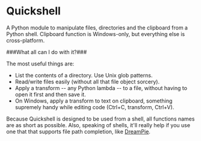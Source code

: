 Quickshell
==========

A Python module to manipulate files, directories and the clipboard from a Python shell. Clipboard function is Windows-only, but everything else is cross-platform.

###What all can I do with it?###

The most useful things are:

* List the contents of a directory. Use Unix glob patterns.
* Read/write files easily (without all that file object sorcery).
* Apply a transform -- any Python lambda -- to a file, without having to open it first and then save it.
* On Windows, apply a transform to text on clipboard, something supremely handy while editing code (Ctrl+C, transform, Ctrl+V). 


Because Quickshell is designed to be used from a shell, all functions names are as short as possible. Also, speaking of shells, it'll really help if you use one that that supports file path completion, like [DreamPie](http://dreampie.sourceforge.net/).